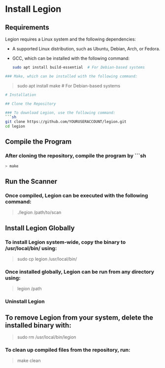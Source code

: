 
# Install Legion

## Requirements

Legion requires a Linux system and the following dependencies:

- A supported Linux distribution, such as Ubuntu, Debian, Arch, or Fedora.
- GCC, which can be installed with the following command:
  
  ```sh
  sudo apt install build-essential  # For Debian-based systems
```sh
### Make, which can be installed with the following command:
```
> sudo apt install make  # For Debian-based systems
```sh 
# Installation

## Clone the Repository

### To download Legion, use the following command:
```sh 
git clone https://github.com/YOURUSERACCOUNT/legion.git
cd legion
```
## Compile the Program

### After cloning the repository, compile the program by ```sh
```sh
> make
```
## Run the Scanner

### Once compiled, Legion can be executed with the following command:

> ./legion /path/to/scan

## Install Legion Globally

### To install Legion system-wide, copy the binary to /usr/local/bin/ using:

> sudo cp legion /usr/local/bin/

### Once installed globally, Legion can be run from any directory using:

> legion /path

### Uninstall Legion

## To remove Legion from your system, delete the installed binary with:

> sudo rm /usr/local/bin/legion

### To clean up compiled files from the repository, run:

> make clean

